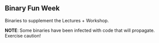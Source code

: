 ## Binary Fun Week

Binaries to supplement the Lectures + Workshop.

**NOTE**: Some binaries have been infected with code that will propagate. Exercise caution!
